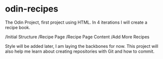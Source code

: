 # odin-recipes
The Odin Project, first project using HTML. In 4 iterations I will create a recipe book.

/Initial Structure
/Recipe Page
/Recipe Page Content
/Add More Recipes

Style will be added later, I am laying the backbones for now.
This project will also help me learn about creating repositories with Git and how to commit.